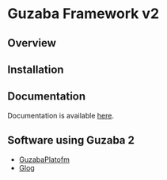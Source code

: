 # Guzaba Framework v2

## Overview

## Installation

## Documentation

Documentation is available [here](https://github.com/AzonMedia/guzaba2-docs).

## Software using Guzaba 2

- [GuzabaPlatofm](https://github.com/AzonMedia/guzaba-platform)
- [Glog](https://github.com/AzonMedia/glog)
